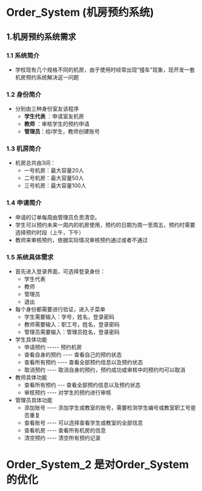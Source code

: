 # Order_System (机房预约系统)

## 1.机房预约系统需求

### 1.1 系统简介

* 学校现有几个规格不同的机房，由于使用时经常出现“撞车"现象，现开发一套机房预约系统解决这一问题

### 1.2 身份简介

* 分别由三种身份室友该程序
  *  **学生代表** ：申请室友机房
  * **教师** ：审核学生的预约申请
  * **管理员**：给i学生，教师创建账号

### 1.3 机房简介

* 机房总共由3间：
  * 一号机房：最大容量20人
  * 二号机房：最大容量50人
  * 三号机房：最大容量100人

### 1.4 申请简介

* 申请的订单每周由管理员负责清空。
* 学生可以预约未来一周内的机房使用，预约的日期为周一至周五，预约时需要选择预约时段（上午，下午）
* 教师来审核预约，依据实际情况审核预约通过或者不通过

### 1.5 系统具体需求

* 首先进入登录界面，可选择登录身份：
  * 学生代表
  * 教师
  * 管理员
  * 退出
* 每个身份都需要进行验证，进入子菜单
  * 学生需要输入：学号，姓名，登录密码
  * 教师需要输入：职工号，姓名，登录密码
  * 管理员需要输入：管理员姓名，登录密码
* 学生具体功能
  * 申请预约 ----- 预约机房
  * 查看自身的预约 ---- 查看自己的预约状态
  * 查看所有预约 ---- 查看全部预约信息以及预约状态
  * 取消预约 ---- 取消自身的预约，预约成功或审核中的预约均可以取消
* 教师具体功能
  * 查看所有预约 --- 查看全部预约信息以及预约状态
  * 审核预约 ---- 对学生的预约进行审核
* 管理员具体功能
  * 添加账号 ---- 添加学生或教室的账号，需要检测学生编号或教室职工号是否重复
  * 查看账号 ---- 可以选择查看学生或教室的全部信息
  * 查看机房 ---- 查看所有机房的信息
  * 清空预约 ---- 清空所有预约记录

# Order_System_2 是对Order_System的优化

